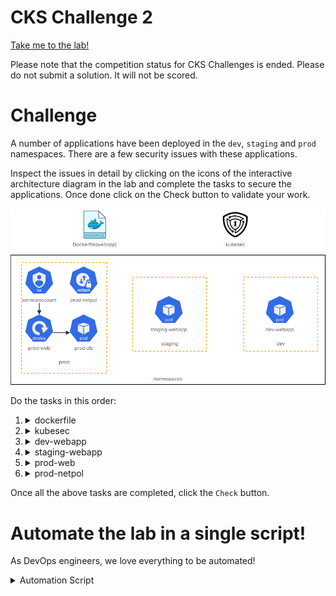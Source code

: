 # CKS Challenge 2

[Take me to the lab!](https://kodekloud.com/topic/lab-challenge-1/)

Please note that the competition status for CKS Challenges is ended. Please do not submit a solution. It will not be scored.

# Challenge

A number of applications have been deployed in the `dev`, `staging` and `prod` namespaces. There are a few security issues with these applications.

Inspect the issues in detail by clicking on the icons of the interactive architecture diagram in the lab and complete the tasks to secure the applications. Once done click on the Check button to validate your work.

![Diagram](../../images/challenge-2.png)

Do the tasks in this order:

1.  <details>
    <summary>dockerfile</summary>

    * Run as non root(instead, use correct application user)
    * Avoid exposing unnecessary ports
    * Avoid copying the `Dockerfile` and other unnecessary files and directories in to the image. Move the required files and directories (app.py, requirements.txt and the templates directory) to a subdirectory called `app` under `webapp` and update the COPY instruction in the `Dockerfile` accordingly.
    * Once the security issues are fixed, rebuild this image locally with the tag `kodekloud/webapp-color:stable`

    The first two subtasks involve cleaning the Dockerfile...

    ```bash
    cd /root/webapp
    vi Dockerfile
    ```

    Change the Dockerfile thus:

    1. We are asked to move the application to subdirectory `app`, so change to `COPY` instruction in anticipation of this

        ```
        COPY ./app /opt
        ```

    1. Run as non root

        A user has been created with `RUN adduser -D worker`, but we are not switching to it, but are instead switching to `root`.

        Change the line `USER root` to `USER worker`


    1. Avoid exposing unnecessary ports. We don't need port 22 (SSH) for the app, so delete the following lines

        ```
        ## Expose port 22
        EXPOSE 22
        ```

        Now save and exit `vi`

    1. Move the app and related files to a new subdirectory `app`

        ```bash
        mkdir app
        mv app.py app/
        mv requirements.txt app/
        mv templates app/
        ```

    1. Rebuild image

        ```bash
        docker build -t kodekloud/webapp-color:stable .
        ```

    1. Return to home directory

        ```bash
        cd ~
        ```

    </details>

1.  <details>
    <summary>kubesec</summary>

    * Fix issues with the `/root/dev-webapp.yaml` file which was used to deploy the `dev-webapp` pod in the `dev` namespace.
    * Redeploy the `dev-webapp` pod once issues are fixed with the image `kodekloud/webapp-color:stable`
    * Fix issues with the `/root/staging-webapp.yaml` file which was used to deploy the `staging-webapp` pod in the `staging` namespace.
    * Redeploy the `staging-webapp` pod once issues are fixed with the image `kodekloud/webapp-color:stable`

    <br/>

    When running `kubesec` we can use `jq` to extract the part of the JSON output that's relevant to identifying critical issues with the scanned manifest. Run without `| jq` and everything after to see the whole report.

    1. `dev-webapp.yaml`

        1.  ```bash
            kubesec scan /root/dev-webapp.yaml | jq '.[] | .scoring.critical'
            ```

            Note that `CapSysAdmin` and `AllowPrivilegeEscalation` are called out.

        1.  Edit the manifest:
            1. Remove the `SYS_ADMIN` capability
            1. Set `allowPrivilegeEscalation` to `false`
            1. Set the container's image to `kodekloud/webapp-color:stable` (which we built earlier)

        1.  Don't recreate the pod yet. There's more to do in the next stage.

    1. `staging-webapp.yaml`

        1.  ```bash
            kubesec scan /root/dev-webapp.yaml | jq '.[] | .scoring.critical'
            ```

        1.  Note that this has exactly the same issues as `dev-webapp.yaml`. Perform exactly the same steps as for `staging-webapp.yaml`.

    </details>

1.  <details>
    <summary>dev-webapp</summary>

    Ensure that the pod `dev-webapp` is immutable:

    * This pod can be accessed using the `kubectl exec` command. We want to make sure that this does not happen. Use a startupProbe to remove all shells before the container startup. Use `initialDelaySeconds` and `periodSeconds` of `5`. Hint: For this to work you would have to run the container as root!
    * Image used: `kodekloud/webapp-color:stable` (We have already done this above)
    * Redeploy the pod as per the above recommendations and make sure that the application is up.

    1.  Check what shells are present in the container - shell commands are found in `/bin` directory and usually end with `sh`, e.g. `sh` itself, `bash` etc.

        ```
        kubectl exec -n dev dev-webapp -- ls /bin | grep sh
        ```

        Output:

        > ash<br/>fdflush<br/>sh

        `fdflush` isn't a shell, but the other two are. `ash` is a shell normally packaged with Alpine Linux.

    1. Create a startup probe according to the specification, and ensure the startup probe can run as root. Note that the probes aren't affected by the `USER` command in the Dockerfile.

        1. Edit `dev-webapp.yaml`
        1. Add the following under `securityContext`, if it is not already there

            ```yaml
            runAsUser: 0
            ```
        1. Insert the probe

        ```yaml
        startupProbe:
          exec:
            command:
            - rm
            - /bin/sh
            - /bin/ash
          initialDelaySeconds: 5
          periodSeconds: 5
        ```

    1. Now recreate the running pod with everything we changed in step 2 and this step

        ```
        kubectl replace -f dev-webapp.yaml --force
        ```

    </details>

1.  <details>
    <summary>staging-webapp</summary>

    Ensure that the pod `dev-webapp` is immutable:

    * This pod can be accessed using the `kubectl exec` command. We want to make sure that this does not happen. Use a startupProbe to remove all shells before the container startup. Use `initialDelaySeconds` and `periodSeconds` of `5`. Hint: For this to work you would have to run the container as root!
    * Image used: `kodekloud/webapp-color:stable` (We have already done this above)
    * Redeploy the pod as per the above recommendations and make sure that the application is up.

    <br/>

    Follow the same steps as for `dev-webapp` above, adjust `staging-webapp.yaml` and recreate the pod.

    </details>

1.  <details>
    <summary>prod-web</summary>

    * The deployment has a secret hardcoded. Instead, create a secret called `prod-db` for all the hardcoded values and consume the secret values as environment variables within the deployment.

    <br/>

    1.  Examine the deployment manifest to see what this secret is

        ```
        kubectl get deployment -n prod prod-web -o yaml
        ```

        We can see there are 3 environment variables with values.

    1.  Create a secret for these vars

        ```
        kubectl create secret generic prod-db -n prod \
            --from-literal DB_Host=prod-db \
            --from-literal DB_User=root \
            --from-literal DB_Password=paswrd
        ```

    1.  Edit the deployment and change the `env` section to get the values from the secret

        ```
        kubectl edit deployment -n prod prod-web
        ```

        Replace the `env` block with

        ```yaml
        envFrom:
        - secretRef:
            name: prod-db
        ```



    </details>

1.  <details>
    <summary>prod-netpol</summary>

    * Use a network policy called `prod-netpol` that will only allow traffic only within the `prod` namespace. All the traffic from other namespaces should be denied.

    <br/>

    Note that all namespaces have a predefined label `kubernetes.io/metadata.name` which is very useful when creating namespace-restricted network policies.

    ```yaml
    apiVersion: networking.k8s.io/v1
    kind: NetworkPolicy
    metadata:
      name: prod-netpol
      namespace: prod
    spec:
      podSelector: {}       # apply to all pods in prod namespace
      policyTypes:
        - Ingress
      ingress:
        - from:
            - podSelector: {}                        # any pod...
              namespaceSelector:
                matchLabels:
                  kubernetes.io/metadata.name: prod  # ...that is only in prod namespace
    ```
    </details>

Once all the above tasks are completed, click the `Check` button.

# Automate the lab in a single script!

As DevOps engineers, we love everything to be automated!

<details>
<summary>Automation Script</summary>

Paste this entire script to the lab terminal, sit back and enjoy!<br/>
When the script completes, you can press the `Check` button and the lab will be complete!


```bash

{
start_time=$(date '+%s')

## Dockerfile
echo "Prep application for container"
cd ~/webapp
mkdir app
mv app.py app/
mv requirements.txt app/
mv templates app/

echo "Sanitizing Dockerfile"
cat <<EOF > prog.sed
s/COPY \./COPY .\/app/
/EXPOSE 22/d
s/USER root/USER worker/
EOF

sed -i -f prog.sed Dockerfile

docker build -t kodekloud/webapp-color:stable .

cd ~

## kubesec
# Run kubesec manually, need to remove cap SYS_ADMIN and allowPrivilegeEscalation
echo "Issues in dev-webapp.yaml"
kubesec scan /root/dev-webapp.yaml | jq '.[] | .scoring.critical'
echo "Issues in staging-webapp.yaml"
kubesec scan /root/staging-webapp.yaml | jq '.[] | .scoring.critical'

## Fix kubesec issues in the local files
echo "Fixing these files"
cat <<EOF > prog.sed
/SYS_ADMIN/d
/allowPrivilegeEscalation/d
EOF

sed -i -f prog.sed /root/dev-webapp.yaml
sed -i -f prog.sed /root/staging-webapp.yaml


## Staging

kubectl delete pod -n staging staging-webapp --grace-period 0 --force

cat <<EOF | kubectl create -f -
apiVersion: v1
kind: Pod
metadata:
  labels:
    name: staging-webapp
  name: staging-webapp
  namespace: staging
spec:
  nodeName: controlplane
  containers:
  - env:
    - name: APP_COLOR
      value: pink
    image: kodekloud/webapp-color:stable
    imagePullPolicy: IfNotPresent
    name: webapp-color
    resources: {}
    securityContext:
      capabilities:
        add:
        - NET_ADMIN
      runAsUser: 0
    startupProbe:
      exec:
        command:
        - rm
        - /bin/sh
        - /bin/ash
      initialDelaySeconds: 5
      periodSeconds: 5
EOF

kubectl wait pods -n staging -l name=staging-webapp --for condition=Ready --timeout=90s

## dev

kubectl delete pod -n dev dev-webapp --grace-period 0 --force

cat <<EOF | kubectl create -f -
apiVersion: v1
kind: Pod
metadata:
  labels:
    name: dev-webapp
  name: dev-webapp
  namespace: dev
spec:
  nodeName: controlplane
  containers:
  - env:
    - name: APP_COLOR
      value: darkblue
    image: kodekloud/webapp-color:stable
    imagePullPolicy: Never
    name: webapp-color
    resources: {}
    securityContext:
      capabilities:
        add:
        - NET_ADMIN
      runAsUser: 0
    startupProbe:
      exec:
        command:
        - rm
        - /bin/sh
        - /bin/ash
      initialDelaySeconds: 5
      periodSeconds: 5
EOF

kubectl wait pods -n dev -l name=dev-webapp --for condition=Ready --timeout=90s


# prod web
# Cheat to get pod name
pod=$(kubectl get pod -n prod  | grep prod-web | cut -d ' ' -f 1)
secrets=''
for secret in $(kubectl get po -n prod $pod -o json | jq -r '.spec.containers[0].env | .[] | [.name, .value] | @csv' | tr -d  '"' | tr ',' '=')
do
    secrets="$secrets --from-literal=$secret"
done

kubectl create secret generic prod-db -n prod $secrets

#delete env and replace with envFrom
kubectl patch deployment -n prod prod-web --type json \
  -p '[{"op": "remove", "path": "/spec/template/spec/containers/0/env"},{"op": "add", "path": "/spec/template/spec/containers/0/envFrom", "value": [{"secretRef":{"name": "prod-db"}}]}]'

# Wait for rollout
kubectl rollout status deployment -n prod prod-web --timeout=90s

## Prod netpol
cat <<EOF | kubectl create -f -
apiVersion: networking.k8s.io/v1
kind: NetworkPolicy
metadata:
  name: prod-netpol
  namespace: prod
spec:
  podSelector: {}
  policyTypes:
    - Ingress
  ingress:
    - from:
        - podSelector: {}
          namespaceSelector:
            matchLabels:
              kubernetes.io/metadata.name: prod
EOF

end_time=$(date '+%s')
duration=$(( end_time - start_time ))
echo "Complete in ${duration}s"
}
```

</details>
